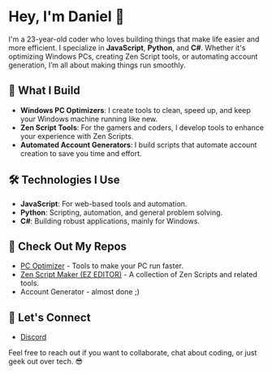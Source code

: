 # Hey, I'm Daniel 👋

I'm a 23-year-old coder who loves building things that make life easier and more efficient. I specialize in **JavaScript**, **Python**, and **C#**. Whether it's optimizing Windows PCs, creating Zen Script tools, or automating account generation, I’m all about making things run smoothly.

## 🚀 What I Build

- **Windows PC Optimizers**: I create tools to clean, speed up, and keep your Windows machine running like new.
- **Zen Script Tools**: For the gamers and coders, I develop tools to enhance your experience with Zen Scripts.
- **Automated Account Generators**: I build scripts that automate account creation to save you time and effort.
  
## 🛠 Technologies I Use

- **JavaScript**: For web-based tools and automation.
- **Python**: Scripting, automation, and general problem solving.
- **C#**: Building robust applications, mainly for Windows.
  
## 📂 Check Out My Repos

- [PC Optimizer](https://github.com/DanielProCode/WindowsOptimizer/releases/tag/Optimizer) - Tools to make your PC run faster.
- [Zen Script Maker (EZ EDITOR)](https://github.com/daniel/zen-scripts) - A collection of Zen Scripts and related tools.
- Account Generator - almost done ;)

## 💬 Let's Connect

- [Discord](https://discord.com/users/danieldev)

Feel free to reach out if you want to collaborate, chat about coding, or just geek out over tech. 😎

